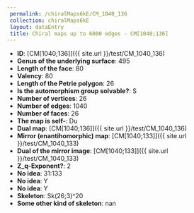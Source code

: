 ```yaml
--- 
 permalink: /chiralMaps6kE/CM_1040_136 
 collection: chiralMaps6kE
 layout: dataEntry
 title: Chiral maps up to 6000 edges - CM[1040;136]
---
```


- **ID**: [CM[1040;136]]({{ site.url }}/test/CM_1040_136)
- **Genus of the underlying surface**: 495
- **Length of the face**: 80
- **Valency**: 80
- **Length of the Petrie polygon**: 26
- **Is the automorphism group solvable?**: S
- **Number of vertices**: 26
- **Number of edges**: 1040
- **Number of faces**: 26
- **The map is self-**: Du
- **Dual map**: [CM[1040;136]]({{ site.url }}/test/CM_1040_136)
- **Mirror (enantihomorphic) map**: [CM[1040;133]]({{ site.url }}/test/CM_1040_133)
- **Dual of the mirror image**: [CM[1040;133]]({{ site.url }}/test/CM_1040_133)
- **Z_q-Exponent?**: 2
- **No idea**:  31:133
- **No idea**: Y
- **No idea**: Y
- **Skeleton**: Sk(26;3)^20
- **Some other kind of skeleton**: nan
